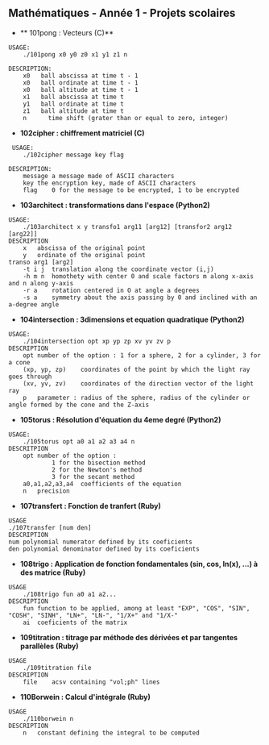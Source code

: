 ## Mathématiques - Année 1 - Projets scolaires

- ** 101pong : Vecteurs (C)**

```
USAGE:
	./101pong x0 y0 z0 x1 y1 z1 n

DESCRIPTION:
	x0	 ball abscissa at time t - 1
	x0	 ball ordinate at time t - 1
	x0	 ball altitude at time t - 1
	x1	 ball abscissa at time t
	y1	 ball ordinate at time t
	z1	 ball altitude at time t
	n      time shift (grater than or equal to zero, integer)

```
- **102cipher : chiffrement matriciel (C)**

```
 USAGE:
	./102cipher message key flag

DESCRIPTION:
	message	a message made of ASCII characters
	key	the encryption key, made of ASCII characters
	flag	0 for the message to be encrypted, 1 to be encrypted

```
- **103architect : transformations dans l'espace (Python2)**

```
USAGE:
	./103architect x y transfo1 arg11 [arg12] [transfor2 arg12 [arg22]]
DESCRIPTION
	x	abscissa of the original point
	y	ordinate of the original point
transo arg1 [arg2]
	-t i j	translation along the coordinate vector (i,j)
	-h m n	homothety with center 0 and scale factors m along x-axis and n along y-axis
	-r a	rotation centered in O at angle a degrees
	-s a	symmetry about the axis passing by 0 and inclined with an a-degree angle
```

- **104intersection : 3dimensions et equation quadratique (Python2)**

```
USAGE:
	./104intersection opt xp yp zp xv yv zv p
DESCRIPTION
	opt	number of the option : 1 for a sphere, 2 for a cylinder, 3 for a cone
	(xp, yp, zp)	coordinates of the point by which the light ray goes through
	(xv, yv, zv)	coordinates of the direction vector of the light ray
	p	parameter : radius of the sphere, radius of the cylinder or angle formed by the cone and the Z-axis
```

- **105torus : Résolution d'équation du 4eme degré (Python2)**

```
USAGE:
	./105torus opt a0 a1 a2 a3 a4 n
DESCRITPION
	opt	number of the option :
			1 for the bisection method
			2 for the Newton's method
			3 for the secant method
	a0,a1,a2,a3,a4	coefficients of the equation
	n	precision
```

- **107transfert : Fonction de tranfert (Ruby)**

```
USAGE
./107transfer [num den]
DESCRIPTION
num	polynomial numerator defined by its coeficients
den	polynomial denominator defined by its coeficients
```

- **108trigo : Application de fonction fondamentales (sin, cos, ln(x), ...) à des matrice (Ruby)**

```
USAGE
	./108trigo fun a0 a1 a2...
DESCRIPTION
	fun	function to be applied, among at least "EXP", "COS", "SIN", "COSH", "SINH", "LN+", "LN-", "1/X+" and "1/X-"
	ai	coeficients of the matrix
```

- **109titration : titrage par méthode des dérivées et par tangentes parallèles (Ruby)**

```
USAGE
	./109titration file
DESCRIPTION
	file	acsv containing "vol;ph" lines
```

- **110Borwein : Calcul d'intégrale (Ruby)**

```
USAGE
	./110borwein n
DESCRIPTION
	n	constant defining the integral to be computed
```
